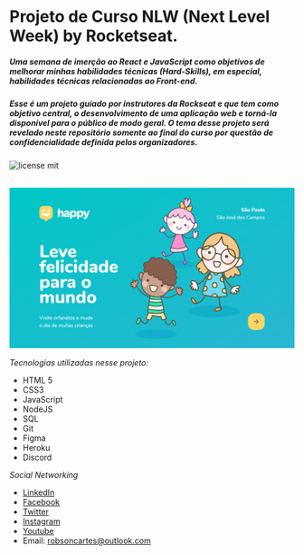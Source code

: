 # Projeto de Curso NLW (Next Level Week) by Rocketseat. 

##### Uma semana de imerção ao React e JavaScript como objetivos de melhorar minhas habilidades técnicas (Hard-Skills), em especial, habilidades técnicas relacionadas ao Front-end.

##### Esse é um projeto guiado por instrutores da Rockseat e que tem como objetivo central, o desenvolvimento de uma aplicação web e torná-la disponível para o público de modo geral. O tema desse projeto será revelado neste repositório somente ao final do curso por questão de confidencialidade definida pelos organizadores.

![license mit](https://img.shields.io/github/license/robsoncartes/nlw?color=red&logo=MIT&style=plastic)

\
![](public/images/happy-landing-page-image.png)

*Tecnologias utilizadas nesse projeto:*

- HTML 5
- CSS3
- JavaScript
- NodeJS
- SQL
- Git
- Figma
- Heroku
- Discord

*Social Networking*

- [LinkedIn](https://www.linkedin.com/in/releasesolutions/)
- [Facebook](https://www.facebook.com/robsoncartes/)
- [Twitter](https://twitter.com/robson_cartes)
- [Instagram](https://www.instagram.com/robsoncartes/)
- [Youtube](https://www.youtube.com/robsoncartes)
- Email: robsoncartes@outlook.com
